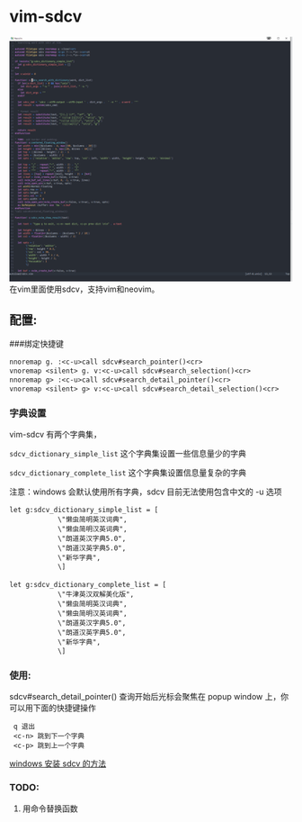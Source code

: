 # vim-sdcv
![sdcv](./sdcv_vim.gif)
在vim里面使用sdcv，支持vim和neovim。

## 配置:


###绑定快捷键
```vimscript
nnoremap g. :<c-u>call sdcv#search_pointer()<cr>
vnoremap <silent> g. v:<c-u>call sdcv#search_selection()<cr>
nnoremap g> :<c-u>call sdcv#search_detail_pointer()<cr>
vnoremap <silent> g> v:<c-u>call sdcv#search_detail_selection()<cr>
```

### 字典设置
vim-sdcv 有两个字典集， 

`sdcv_dictionary_simple_list` 这个字典集设置一些信息量少的字典

`sdcv_dictionary_complete_list` 这个字典集设置信息量复杂的字典

注意：windows 会默认使用所有字典，sdcv 目前无法使用包含中文的 -u 选项
```
let g:sdcv_dictionary_simple_list = [
			\"懒虫简明英汉词典",
			\"懒虫简明汉英词典",
			\"朗道英汉字典5.0",
			\"朗道汉英字典5.0",
			\"新华字典",
			\]

let g:sdcv_dictionary_complete_list = [
			\"牛津英汉双解美化版",
			\"懒虫简明英汉词典",
			\"懒虫简明汉英词典",
			\"朗道英汉字典5.0",
			\"朗道汉英字典5.0",
			\"新华字典",
			\]

```

### 使用:

sdcv#search_detail_pointer() 查询开始后光标会聚焦在 popup window 上，你可以用下面的快捷键操作


```
 q 退出
 <c-n> 跳到下一个字典
 <c-p> 跳到上一个字典
```


[windows 安装 sdcv 的方法](./compile-sdcv-in-msys2.md)

### TODO:
1. 用命令替换函数
